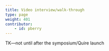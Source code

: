 ```yaml
---
title: Video interview/walk-through
type: page
weight: 401
contributor:
    - id: pberry
---
```


TK—not until after the symposium/Quire launch
